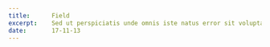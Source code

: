 ```yaml
---
title:      Field
excerpt:    Sed ut perspiciatis unde omnis iste natus error sit voluptatem accusantium  dolore magna aliqua. Ut enim ad minim veniam,
date:       17-11-13
---
```


